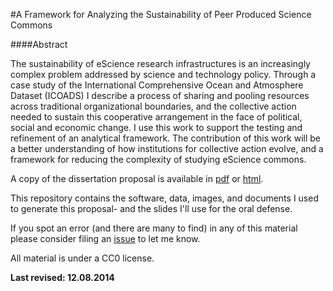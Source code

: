 #A Framework for Analyzing the Sustainability of Peer Produced Science Commons

####Abstract 

The sustainability of eScience research infrastructures is an increasingly complex problem addressed by science and technology policy. Through a case study of the International Comprehensive Ocean and Atmosphere Dataset (ICOADS) I describe a process of sharing and pooling resources across traditional organizational boundaries, and the collective action needed to sustain this cooperative arrangement in the face of political, social and economic change. I use this work to support the testing and refinement of an analytical framework. The contribution of this work will be a better understanding of how institutions for collective action evolve, and a framework for reducing the complexity of studying eScience commons. 

A copy of the dissertation proposal is available in [pdf]() or [html]().

This repository contains the software, data, images, and documents I used to generate this proposal- and the slides I'll use for the oral defense. 

If you spot an error (and there are many to find) in any of this material please consider filing an [issue](https://github.com/nniiicc/DissertationProposal/issues) to let me know. 

All material is under a CC0 license.


**Last revised: 12.08.2014**

